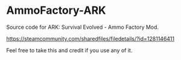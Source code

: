 # AmmoFactory-ARK

Source code for ARK: Survival Evolved - Ammo Factory Mod.

https://steamcommunity.com/sharedfiles/filedetails/?id=1281146411


Feel free to take this and credit if you use any of it.
